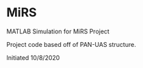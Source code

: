 # MiRS
MATLAB Simulation for MiRS Project

Project code based off of PAN-UAS structure.

Initiated 10/8/2020
